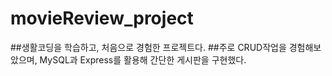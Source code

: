 # movieReview_project

##생활코딩을 학습하고, 처음으로 경험한 프로젝트다.
##주로 CRUD작업을 경험해보았으며, MySQL과 Express를 활용해 간단한 게시판을 구현했다.
